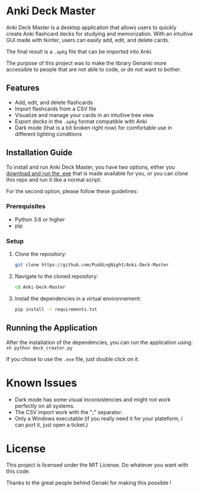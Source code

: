 # Anki Deck Master

Anki Deck Master is a desktop application that allows users to quickly create Anki flashcard decks for studying and memorization. With an intuitive GUI made with tkinter, users can easily add, edit, and delete cards.

The final result is a `.apkg` file that can be imported into Anki.

The purpose of this project was to make the library Genanki more accessible to people that are not able to code, or do not want to bother.

## Features

- Add, edit, and delete flashcards
- Import flashcards from a CSV file
- Visualize and manage your cards in an intuitive tree view
- Export decks in the `.apkg` format compatible with Anki
- Dark mode (that is a bit broken right now) for comfortable use in different lighting conditions

## Installation Guide

To install and run Anki Deck Master, you have two options, either you [download and run the .exe](https://github.com/PuddingNight/Anki-Deck-Master/releases/download/Anki_Deck_Master/Anki_Deck_Master.exe) that is made available for you, or you can clone this repo and run it like a normal script.

For the second option, please follow these guidelines:

### Prerequisites

- Python 3.6 or higher
- pip

### Setup

1. Clone the repository:
   ```sh
   git clone https://github.com/PuddingNight/Anki-Deck-Master
   ```

2. Navigate to the cloned repository:
    ```sh
    cd Anki-Deck-Master
    ```

3. Install the dependencies in a virtual environnement:
    ```sh
    pip install -r requirements.txt
    ```

## Running the Application

After the installation of the dependencies, you can run the application using:
    ```sh
    python deck_creator.py
    ```

If you chose to use the `.exe` file, just double click on it.

# Known Issues

- Dark mode has some visual inconsistencies and might not work perfectly on all systems.
- The CSV import work with the ";" separator.
- Only a Windows executable (if you really need it for your plateform, i can port it, just open a ticket.)

# License

This project is licensed under the MIT License. Do whatever you want with this code.

Thanks to the great people behind Genaki for making this possible !